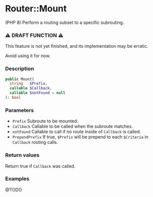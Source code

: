 # Router::Mount

(PHP 8)
Perform a routing subset to a specific subrouting.

### :warning: DRAFT FUNCTION :warning:

This feature is not yet finished, and its implementation may be erratic.

Avoid using it for now.

### Description

```php
public Mount(
  string   $Prefix,
  callable $Callback,
  callable $notFound = null
): bool
```

### Parameters

- `Prefix`
  Subroute to be mounted.
- `Callback`
  Callable to be called when the subroute matches.
- `notFound`
  Callable to call if no route inside of `Callback` is called.
- `PrependPrefix`
  If true, `$Prefix` will be prepend to each `$Criteria` in `Callback` routing
  calls.

### Return values

Return true if `Callback` was called.

### Examples

@TODO
